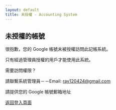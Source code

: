 ```yaml
---
layout: default
title: 未授權 - Accounting System
---
```

## 未授權的帳號

很抱歉，您的 Google 帳號未被授權訪問此記帳系統。

只有經過管理員授權的用戶才能使用此系統。



需要訪問權限？

請聯繫系統管理員－－Email: ray120424@gmail.com

請提供您的 Google 帳號郵箱地址

[返回登入頁面](accounting/login.html)

<script>
  // Clear any existing session
  localStorage.removeItem('auth_session');
  
  // Disable Google auto-select
  if (typeof google !== 'undefined' && google.accounts && google.accounts.id) {
    google.accounts.id.disableAutoSelect();
  }
</script>